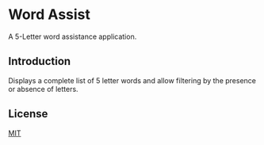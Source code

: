 # Word Assist
A 5-Letter word assistance application.

## Introduction

Displays a complete list of 5 letter words and allow filtering by the presence or absence of letters.

## License
[MIT](LICENSE)